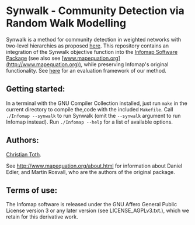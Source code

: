 # Synwalk - Community Detection via Random Walk Modelling

Synwalk is a method for community detection in weighted networks with two-level hierarchies as proposed [here](http://arxiv.org/abs/2101.08623). This repository contains an integration of the Synwalk objective function into the [Infomap Software Package](https://github.com/mapequation/infomap) (see also see [www.mapequation.org](http://www.mapequation.org)), while preserving Infomap's original functionality. See [here](https://github.com/synwalk/synwalk-analysis) for an evaluation framework of our method.


Getting started:
--------------------------------------------------------
In a terminal with the GNU Compiler Collection installed, just run `make` in the current directory to compile the,code with the included `Makefile`. Call `./Infomap --synwalk` to run Synwalk (omit the `--synwalk` argument to run Infomap instead). Run `./Infomap --help` for a list of available options.


Authors:
--------------------------------------------------------
[Christian Toth](https://github.com/chritoth).

See http://www.mapequation.org/about.html for information about Daniel Edler, and Martin Rosvall, who are the authors of the original package.


Terms of use:
--------------------------------------------------------
The Infomap software is released under the GNU Affero General Public License version 3
or any later version (see LICENSE_AGPLv3.txt.), which we retain for this derivative work.
